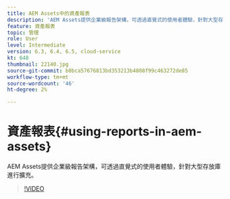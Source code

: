 ```yaml
---
title: AEM Assets中的資產報表
description: 'AEM Assets提供企業級報告架構，可透過直覺式的使用者體驗，針對大型存放庫進行擴充。 '
feature: 資產報表
topic: 管理
role: User
level: Intermediate
version: 6.3, 6.4, 6.5, cloud-service
kt: 648
thumbnail: 22140.jpg
source-git-commit: b0bca57676813bd353213b4808f99c463272de85
workflow-type: tm+mt
source-wordcount: '46'
ht-degree: 2%

---
```



# 資產報表{#using-reports-in-aem-assets}

AEM Assets提供企業級報告架構，可透過直覺式的使用者體驗，針對大型存放庫進行擴充。

>[!VIDEO](https://video.tv.adobe.com/v/22140/?quality=12&learn=on)


